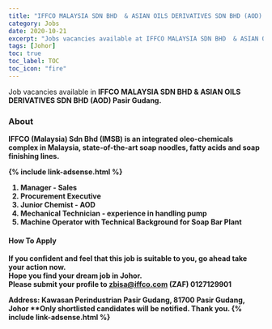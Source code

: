 ```yaml
---
title: "IFFCO MALAYSIA SDN BHD  & ASIAN OILS DERIVATIVES SDN BHD (AOD) Pasir Gudang" 
category: Jobs 
date: 2020-10-21 
excerpt: "Jobs vacancies available at IFFCO MALAYSIA SDN BHD  & ASIAN OILS DERIVATIVES SDN BHD (AOD)" 
tags: [Johor] 
toc: true 
toc_label: TOC 
toc_icon: "fire" 
--- 
```


Job vacancies available in <b>IFFCO MALAYSIA SDN BHD  & ASIAN OILS DERIVATIVES SDN BHD (AOD) Pasir Gudang. 
### About 
IFFCO (Malaysia) Sdn Bhd (IMSB) is an integrated oleo-chemicals complex in Malaysia, state-of-the-art soap noodles, fatty acids and soap finishing lines.

{% include link-adsense.html %} 
1. Manager - Sales 
2. Procurement Executive 
3. Junior Chemist - AOD
4. Mechanical Technician - experience in handling pump
5. Machine Operator with Technical Background for Soap Bar Plant

#### How To Apply 
If you confident and feel that this job is suitable to you, go ahead take your action now. <br/> 
Hope you find your dream job in Johor. <br/> 
Please submit your profile to zbisa@iffco.com (ZAF) 0127129901 

Address: Kawasan Perindustrian Pasir Gudang, 81700 Pasir Gudang, Johor
**Only shortlisted candidates will be notified.
Thank you.
{% include link-adsense.html %} 